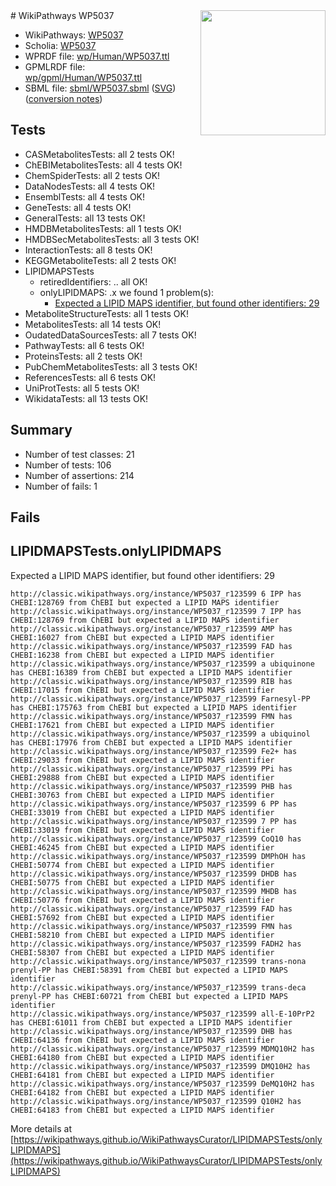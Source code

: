 <img style="float: right; width: 200px" src="../logo.png" />
# WikiPathways WP5037

* WikiPathways: [WP5037](https://identifiers.org/wikipathways:WP5037)
* Scholia: [WP5037](https://scholia.toolforge.org/wikipathways/WP5037)
* WPRDF file: [wp/Human/WP5037.ttl](../wp/Human/WP5037.ttl)
* GPMLRDF file: [wp/gpml/Human/WP5037.ttl](../wp/gpml/Human/WP5037.ttl)
* SBML file: [sbml/WP5037.sbml](../sbml/WP5037.sbml) ([SVG](../sbml/WP5037.svg)) ([conversion notes](../sbml/WP5037.txt))

## Tests
* CASMetabolitesTests: all 2 tests OK!
* ChEBIMetabolitesTests: all 4 tests OK!
* ChemSpiderTests: all 2 tests OK!
* DataNodesTests: all 4 tests OK!
* EnsemblTests: all 4 tests OK!
* GeneTests: all 4 tests OK!
* GeneralTests: all 13 tests OK!
* HMDBMetabolitesTests: all 1 tests OK!
* HMDBSecMetabolitesTests: all 3 tests OK!
* InteractionTests: all 8 tests OK!
* KEGGMetaboliteTests: all 2 tests OK!
* LIPIDMAPSTests
    * retiredIdentifiers: .. all OK!
    * onlyLIPIDMAPS: .x we found 1 problem(s):
        * [Expected a LIPID MAPS identifier, but found other identifiers: 29](#d0bfb6a0)
* MetaboliteStructureTests: all 1 tests OK!
* MetabolitesTests: all 14 tests OK!
* OudatedDataSourcesTests: all 7 tests OK!
* PathwayTests: all 6 tests OK!
* ProteinsTests: all 2 tests OK!
* PubChemMetabolitesTests: all 3 tests OK!
* ReferencesTests: all 6 tests OK!
* UniProtTests: all 5 tests OK!
* WikidataTests: all 13 tests OK!


## Summary

* Number of test classes: 21
* Number of tests: 106
* Number of assertions: 214
* Number of fails: 1

## Fails

<a name="d0bfb6a0" />

## LIPIDMAPSTests.onlyLIPIDMAPS

Expected a LIPID MAPS identifier, but found other identifiers: 29
```
http://classic.wikipathways.org/instance/WP5037_r123599 6 IPP has CHEBI:128769 from ChEBI but expected a LIPID MAPS identifier
http://classic.wikipathways.org/instance/WP5037_r123599 7 IPP has CHEBI:128769 from ChEBI but expected a LIPID MAPS identifier
http://classic.wikipathways.org/instance/WP5037_r123599 AMP has CHEBI:16027 from ChEBI but expected a LIPID MAPS identifier
http://classic.wikipathways.org/instance/WP5037_r123599 FAD has CHEBI:16238 from ChEBI but expected a LIPID MAPS identifier
http://classic.wikipathways.org/instance/WP5037_r123599 a ubiquinone has CHEBI:16389 from ChEBI but expected a LIPID MAPS identifier
http://classic.wikipathways.org/instance/WP5037_r123599 RIB has CHEBI:17015 from ChEBI but expected a LIPID MAPS identifier
http://classic.wikipathways.org/instance/WP5037_r123599 Farnesyl-PP has CHEBI:175763 from ChEBI but expected a LIPID MAPS identifier
http://classic.wikipathways.org/instance/WP5037_r123599 FMN has CHEBI:17621 from ChEBI but expected a LIPID MAPS identifier
http://classic.wikipathways.org/instance/WP5037_r123599 a ubiquinol has CHEBI:17976 from ChEBI but expected a LIPID MAPS identifier
http://classic.wikipathways.org/instance/WP5037_r123599 Fe2+ has CHEBI:29033 from ChEBI but expected a LIPID MAPS identifier
http://classic.wikipathways.org/instance/WP5037_r123599 PPi has CHEBI:29888 from ChEBI but expected a LIPID MAPS identifier
http://classic.wikipathways.org/instance/WP5037_r123599 PHB has CHEBI:30763 from ChEBI but expected a LIPID MAPS identifier
http://classic.wikipathways.org/instance/WP5037_r123599 6 PP has CHEBI:33019 from ChEBI but expected a LIPID MAPS identifier
http://classic.wikipathways.org/instance/WP5037_r123599 7 PP has CHEBI:33019 from ChEBI but expected a LIPID MAPS identifier
http://classic.wikipathways.org/instance/WP5037_r123599 CoQ10 has CHEBI:46245 from ChEBI but expected a LIPID MAPS identifier
http://classic.wikipathways.org/instance/WP5037_r123599 DMPhOH has CHEBI:50774 from ChEBI but expected a LIPID MAPS identifier
http://classic.wikipathways.org/instance/WP5037_r123599 DHDB has CHEBI:50775 from ChEBI but expected a LIPID MAPS identifier
http://classic.wikipathways.org/instance/WP5037_r123599 MHDB has CHEBI:50776 from ChEBI but expected a LIPID MAPS identifier
http://classic.wikipathways.org/instance/WP5037_r123599 FAD has CHEBI:57692 from ChEBI but expected a LIPID MAPS identifier
http://classic.wikipathways.org/instance/WP5037_r123599 FMN has CHEBI:58210 from ChEBI but expected a LIPID MAPS identifier
http://classic.wikipathways.org/instance/WP5037_r123599 FADH2 has CHEBI:58307 from ChEBI but expected a LIPID MAPS identifier
http://classic.wikipathways.org/instance/WP5037_r123599 trans-nona prenyl-PP has CHEBI:58391 from ChEBI but expected a LIPID MAPS identifier
http://classic.wikipathways.org/instance/WP5037_r123599 trans-deca prenyl-PP has CHEBI:60721 from ChEBI but expected a LIPID MAPS identifier
http://classic.wikipathways.org/instance/WP5037_r123599 all-E-10PrP2 has CHEBI:61011 from ChEBI but expected a LIPID MAPS identifier
http://classic.wikipathways.org/instance/WP5037_r123599 DHB has CHEBI:64136 from ChEBI but expected a LIPID MAPS identifier
http://classic.wikipathways.org/instance/WP5037_r123599 MDMQ10H2 has CHEBI:64180 from ChEBI but expected a LIPID MAPS identifier
http://classic.wikipathways.org/instance/WP5037_r123599 DMQ10H2 has CHEBI:64181 from ChEBI but expected a LIPID MAPS identifier
http://classic.wikipathways.org/instance/WP5037_r123599 DeMQ10H2 has CHEBI:64182 from ChEBI but expected a LIPID MAPS identifier
http://classic.wikipathways.org/instance/WP5037_r123599 Q10H2 has CHEBI:64183 from ChEBI but expected a LIPID MAPS identifier
```

More details at [https://wikipathways.github.io/WikiPathwaysCurator/LIPIDMAPSTests/onlyLIPIDMAPS](https://wikipathways.github.io/WikiPathwaysCurator/LIPIDMAPSTests/onlyLIPIDMAPS)

